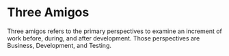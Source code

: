 # Three Amigos


Three amigos refers to the primary perspectives to examine an increment
of work before, during, and after development. Those perspectives are
Business, Development, and Testing.

